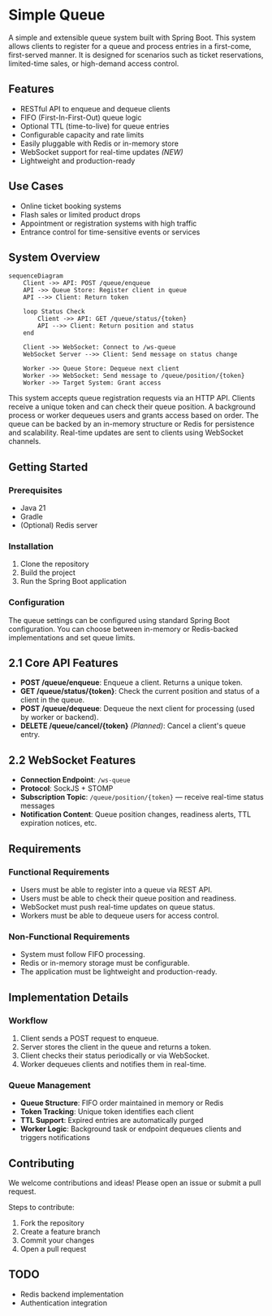 # Simple Queue

A simple and extensible queue system built with Spring Boot.
This system allows clients to register for a queue and process entries in a first-come, first-served manner.
It is designed for scenarios such as ticket reservations, limited-time sales, or high-demand access control.

## Features

* RESTful API to enqueue and dequeue clients
* FIFO (First-In-First-Out) queue logic
* Optional TTL (time-to-live) for queue entries
* Configurable capacity and rate limits
* Easily pluggable with Redis or in-memory store
* WebSocket support for real-time updates *(NEW)*
* Lightweight and production-ready

## Use Cases

* Online ticket booking systems
* Flash sales or limited product drops
* Appointment or registration systems with high traffic
* Entrance control for time-sensitive events or services

## System Overview

```mermaid
sequenceDiagram
    Client ->> API: POST /queue/enqueue
    API ->> Queue Store: Register client in queue
    API -->> Client: Return token

    loop Status Check
        Client ->> API: GET /queue/status/{token}
        API -->> Client: Return position and status
    end

    Client ->> WebSocket: Connect to /ws-queue
    WebSocket Server -->> Client: Send message on status change

    Worker ->> Queue Store: Dequeue next client
    Worker ->> WebSocket: Send message to /queue/position/{token}
    Worker ->> Target System: Grant access
```

This system accepts queue registration requests via an HTTP API.
Clients receive a unique token and can check their queue position.
A background process or worker dequeues users and grants access based on order.
The queue can be backed by an in-memory structure or Redis for persistence and scalability.
Real-time updates are sent to clients using WebSocket channels.

## Getting Started

### Prerequisites

* Java 21
* Gradle
* (Optional) Redis server

### Installation

1. Clone the repository
2. Build the project
3. Run the Spring Boot application

### Configuration

The queue settings can be configured using standard Spring Boot configuration.
You can choose between in-memory or Redis-backed implementations and set queue limits.

## 2.1 Core API Features

* **POST /queue/enqueue**: Enqueue a client. Returns a unique token.
* **GET /queue/status/{token}**: Check the current position and status of a client in the queue.
* **POST /queue/dequeue**: Dequeue the next client for processing (used by worker or backend).
* **DELETE /queue/cancel/{token}** *(Planned)*: Cancel a client's queue entry.

## 2.2 WebSocket Features

* **Connection Endpoint**: `/ws-queue`
* **Protocol**: SockJS + STOMP
* **Subscription Topic**: `/queue/position/{token}` — receive real-time status messages
* **Notification Content**: Queue position changes, readiness alerts, TTL expiration notices, etc.

## Requirements

### Functional Requirements

* Users must be able to register into a queue via REST API.
* Users must be able to check their queue position and readiness.
* WebSocket must push real-time updates on queue status.
* Workers must be able to dequeue users for access control.

### Non-Functional Requirements

* System must follow FIFO processing.
* Redis or in-memory storage must be configurable.
* The application must be lightweight and production-ready.

## Implementation Details

### Workflow

1. Client sends a POST request to enqueue.
2. Server stores the client in the queue and returns a token.
3. Client checks their status periodically or via WebSocket.
4. Worker dequeues clients and notifies them in real-time.

### Queue Management

* **Queue Structure**: FIFO order maintained in memory or Redis
* **Token Tracking**: Unique token identifies each client
* **TTL Support**: Expired entries are automatically purged
* **Worker Logic**: Background task or endpoint dequeues clients and triggers notifications

## Contributing

We welcome contributions and ideas! Please open an issue or submit a pull request.

Steps to contribute:

1. Fork the repository
2. Create a feature branch
3. Commit your changes
4. Open a pull request

## TODO

* Redis backend implementation
* Authentication integration
